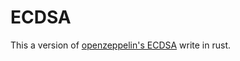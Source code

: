 # ECDSA

This a version of [openzeppelin's ECDSA](https://github.com/OpenZeppelin/openzeppelin-contracts/blob/release-v3.4/contracts/cryptography/ECDSA.sol#L67) write in rust.
